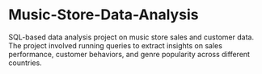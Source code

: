 # Music-Store-Data-Analysis
SQL-based data analysis project on music store sales and customer data. The project involved running queries to extract insights on sales performance, customer behaviors, and genre popularity across different countries.
